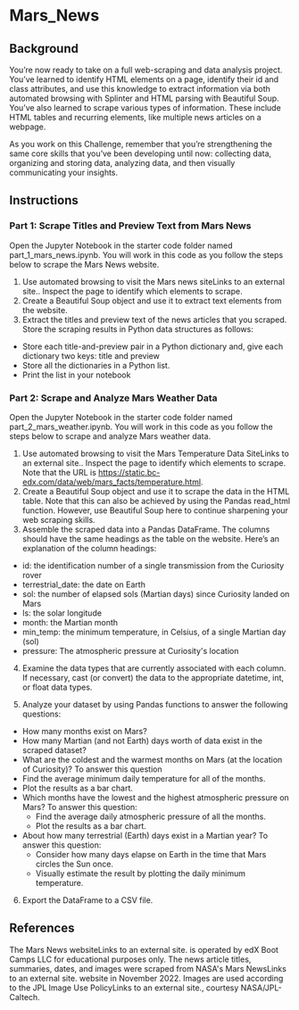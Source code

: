 # Mars_News

## Background
You’re now ready to take on a full web-scraping and data analysis project. You’ve learned to identify HTML elements on a page, identify their id and class attributes, and use this knowledge to extract information via both automated browsing with Splinter and HTML parsing with Beautiful Soup. You’ve also learned to scrape various types of information. These include HTML tables and recurring elements, like multiple news articles on a webpage.

As you work on this Challenge, remember that you’re strengthening the same core skills that you’ve been developing until now: collecting data, organizing and storing data, analyzing data, and then visually communicating your insights.

## Instructions
### Part 1: Scrape Titles and Preview Text from Mars News
Open the Jupyter Notebook in the starter code folder named part_1_mars_news.ipynb. You will work in this code as you follow the steps below to scrape the Mars News website.

1. Use automated browsing to visit the Mars news siteLinks to an external site.. Inspect the page to identify which elements to scrape.
2. Create a Beautiful Soup object and use it to extract text elements from the website.
3. Extract the titles and preview text of the news articles that you scraped. Store the scraping results in Python data structures as follows:
  - Store each title-and-preview pair in a Python dictionary and, give each dictionary two keys: title and preview
  - Store all the dictionaries in a Python list.
  - Print the list in your notebook

### Part 2: Scrape and Analyze Mars Weather Data
Open the Jupyter Notebook in the starter code folder named part_2_mars_weather.ipynb. You will work in this code as you follow the steps below to scrape and analyze Mars weather data.

1. Use automated browsing to visit the Mars Temperature Data SiteLinks to an external site.. Inspect the page to identify which elements to scrape. Note that the URL is https://static.bc-edx.com/data/web/mars_facts/temperature.html.
2. Create a Beautiful Soup object and use it to scrape the data in the HTML table. Note that this can also be achieved by using the Pandas read_html function. However, use Beautiful Soup here to continue sharpening your web scraping skills.
3. Assemble the scraped data into a Pandas DataFrame. The columns should have the same headings as the table on the website. Here’s an explanation of the column headings:
  - id: the identification number of a single transmission from the Curiosity rover
  - terrestrial_date: the date on Earth
  - sol: the number of elapsed sols (Martian days) since Curiosity landed on Mars
  - ls: the solar longitude
  - month: the Martian month
  - min_temp: the minimum temperature, in Celsius, of a single Martian day (sol)
  - pressure: The atmospheric pressure at Curiosity's location

4. Examine the data types that are currently associated with each column. If necessary, cast (or convert) the data to the appropriate datetime, int, or float data types.

5. Analyze your dataset by using Pandas functions to answer the following questions:

 - How many months exist on Mars?
 - How many Martian (and not Earth) days worth of data exist in the scraped dataset?
 - What are the coldest and the warmest months on Mars (at the location of Curiosity)? To answer this question
  - Find the average minimum daily temperature for all of the months.
  - Plot the results as a bar chart.
- Which months have the lowest and the highest atmospheric pressure on Mars? To answer this question:
  - Find the average daily atmospheric pressure of all the months.
  - Plot the results as a bar chart.
- About how many terrestrial (Earth) days exist in a Martian year? To answer this question:
  - Consider how many days elapse on Earth in the time that Mars circles the Sun once.
  - Visually estimate the result by plotting the daily minimum temperature.
6. Export the DataFrame to a CSV file.



## References
The Mars News websiteLinks to an external site. is operated by edX Boot Camps LLC for educational purposes only. The news article titles, summaries, dates, and images were scraped from NASA's Mars NewsLinks to an external site. website in November 2022. Images are used according to the JPL Image Use PolicyLinks to an external site., courtesy NASA/JPL-Caltech.
